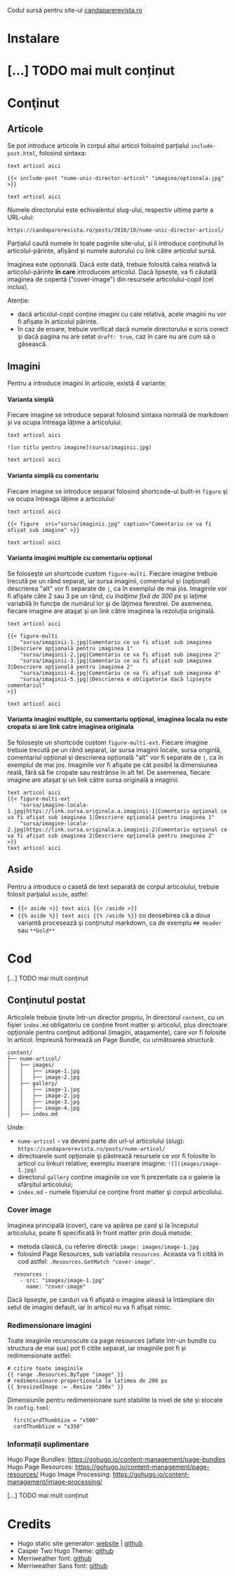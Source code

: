 Codul sursă pentru site-ul [candaparerevista.ro](https://candaparerevista.ro)

# Instalare

# [...] TODO mai mult conținut

# Conţinut

## Articole
Se pot introduce articole în corpul altui articol folosind parțialul `include-post.html`, folosind sintaxa:

~~~
text articol aici

{{< include-post "nume-unic-director-articol" "imagine/optionala.jpg" >}}

text articol aici
~~~

Numele directorului este echivalentul slug-ului, respectiv ultima parte a URL-ului:

`https://candaparerevista.ro/posts/2018/10/nume-unic-director-articol/`

Parțialul caută numele în toate paginile site-ului, și îi introduce conținutul în articolul-părinte, afișând și numele autorului cu link către articolul sursă.

Imaginea este opțională. Dacă este dată, trebuie folosită calea relativă la articolul-părinte **în care** introducem articolul. Dacă lipsește, va fi căutată imaginea de copertă ("cover-image") din resursele articolului-copil (cel inclus).

Atenție:
* dacă articolul-copil conține imagini cu cale relativă, acele imagini nu vor fi afișate în articolul părinte.
* în caz de eroare, trebuie verificat dacă numele directorului e scris corect și dacă pagina nu are setat `draft: true`, caz în care nu are cum să o găsească.

## Imagini
Pentru a introduce imagini în articole, există 4 variante:

#### Varianta simplă
Fiecare imagine se introduce separat folosind sintaxa normală de markdown și va ocupa întreaga lățime a articolului:
~~~
text articol aici

![un titlu pentru imagine](sursa/imaginii.jpg)

text articol aici
~~~

#### Varianta simplă cu comentariu
Fiecare imagine se introduce separat folosind shortcode-ul built-in `figure` și va ocupa întreaga lățime a articolului:
~~~
text articol aici

{{< figure  src="sursa/imaginii.jpg" caption="Comentariu ce va fi afișat sub imagine" >}}

text articol aici
~~~

#### Varianta imagini multiple cu comentariu opţional
Se foloseşte un shortcode custom `figure-multi`. Fiecare imagine trebuie trecută pe un rând separat, iar sursa imaginii, comentariul şi (opţional) descrierea "alt" vor fi separate de `|`, ca în exemplul de mai jos. Imaginile vor fi afişate câte 2 sau 3 pe un rând, *cu înalţime fixă de 300 px* şi laţime variabilă în funcţie de numărul lor şi de lăţimea ferestrei. De asemenea, fiecare imagine are ataşat şi un link către imaginea la rezoluţia originală.      

~~~
text articol aici

{{< figure-multi
    "sursa/imaginii-1.jpg|Comentariu ce va fi afișat sub imaginea 1|Descriere opţională pentru imaginea 1"
    "sursa/imaginii-2.jpg|Comentariu ce va fi afișat sub imaginea 2"
    "sursa/imaginii-3.jpg|Comentariu ce va fi afișat sub imaginea 3|Descriere opţională pentru imaginea 2"
    "sursa/imaginii-4.jpg|Comentariu ce va fi afișat sub imaginea 4"
    "sursa/imaginii-5.jpg||Descrierea e obligatorie dacă lipseşte comentariul"
>}}

text articol aici
~~~

#### Varianta imagini multiple, cu comentariu opţional, imaginea locala nu este cropata si are link catre imaginea originala
Se foloseşte un shortcode custom `figure-multi-ext`. Fiecare imagine trebuie trecută pe un rând separat, iar sursa imaginii locale, sursa originlă, comentariul opțional și descrierea opțională "alt" vor fi separate de `|`, ca în exemplul de mai jos. Imaginile vor fi afişate pe cât posibil la dimensiunea reală, fără să fie cropate sau restrânse în alt fel. De asemenea, fiecare imagine are ataşat şi un link către sursa originală a imaginii.
~~~
text articol aici
{{< figure-multi-ext
    "sursa/imagine-locala-1.jpg|https://link.sursa.originala.a.imaginii-1|Comentariu opţional ce va fi afișat sub imaginea 1|Descriere opţională pentru imaginea 1"
    "sursa/imagine-locala-2.jpg|https://link.sursa.originala.a.imaginii-2|Comentariu opţional ce va fi afișat sub imaginea 2|Descriere opţională pentru imaginea 2"
>}}
text articol aici
~~~

## Aside
Pentru a introduce o casetă de text separată de corpul articolului, trebuie folosit parţialul `aside`, astfel:
* ` {{< aside >}} text aici {{< /aside >}} `
* ` {{% aside %}} text aici {{% /aside %}} `
cu deosebirea că a doua variantă procesează şi conţinutul markdown, ca de exemplu ` ## Header ` sau ` **bold** `

# Cod

[...] TODO mai mult conținut

## Conţinutul postat
Articolele trebuie ţinute într-un director propriu, în directorul `content`, cu un fișier `index.md` obligatoriu ce conține front matter și articolul, plus directoare opţionale pentru conţinut adiţional (imagini, ataşamente), care vor fi folosite în articol. Împreună formează un Page Bundle, cu următoarea structură:

~~~
content/
├── nume-articol/
│   ├── images/
│   │   ├── image-1.jpg
│   │   ├── image-2.jpg
│   ├── gallery/
│   │   ├── image-1.jpg
│   │   ├── image-2.jpg
│   │   ├── image-3.jpg
│   │   ├── image-4.jpg
│   ├── index.md
~~~

Unde:
* `nume-articol` - va deveni parte din url-ul articolului (slug): `https://candaparerevista.ro/posts/nume-articol/`
* directoarele sunt opţionale şi păstrează resursele ce vor fi folosite în articol cu linkuri relative; exemplu inserare imagine: `![](images/image-1.jpg)`
* directorul `gallery` conține imaginile ce vor fi prezentate ca o galerie la sfârșitul articolului;
* `index.md` - numele fişierului ce conţine front matter şi corpul articolului.

### Cover image
Imaginea principală (cover), care va apărea pe card şi la începutul articolului, poate fi specificată în front matter prin două metode:
  * metoda clasică, cu referire directă: `image: images/image-1.jpg`
  * folosind Page Resources, sub variabila `resources`. Aceasta va fi citită în cod astfel: `.Resources.GetMatch "cover-image"`.
~~~
  resources :
    - src: "images/image-1.jpg"
      name: "cover-image"
~~~
Dacă lipsește, pe carduri va fi afișată o imagine aleasă la întâmplare din setul de imagini default, iar în articol nu va fi afișat nimic.

### Redimensionare imagini
Toate imaginile recunoscute ca page resources (aflate într-un bundle cu structura de mai sus) pot fi citite separat, iar imaginile pot fi și redimensionate astfel:
~~~
# citire toate imaginile
{{ range .Resources.ByType "image" }}
# redimensionare proportionala la latimea de 200 px
{{ $resizedImage := .Resize "200x" }} 
~~~

Dimensiunile pentru redimensionare sunt stabilite la nivel de site și stocate în `config.toml`:
~~~
  firstCardThumbSize = "x500"
  cardThumbSize = "x350"
~~~

### Informații suplimentare
Hugo Page Bundles: https://gohugo.io/content-management/page-bundles
Hugo Page Resources: https://gohugo.io/content-management/page-resources/
Hugo Image Processing: https://gohugo.io/content-management/image-processing/

[...] TODO mai mult conținut

# Credits
* Hugo static site generator: [website](https://gohugo.io/) | [github](https://github.com/gohugoio/hugo)
* Casper Two Hugo Theme: [github](https://github.com/eueung/hugo-casper-two)
* Merriweather font: [github](https://github.com/EbenSorkin/Merriweather)
* Merriweather Sans font: [github](https://github.com/EbenSorkin/Merriweather-Sans)

